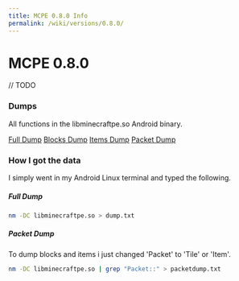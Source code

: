```yaml
---
title: MCPE 0.8.0 Info
permalink: /wiki/versions/0.8.0/
---
```

# MCPE 0.8.0
// TODO

### Dumps
All functions in the libminecraftpe.so Android binary.

[Full Dump](dumps/dump.txt)
[Blocks Dump](dumps/blockdump.txt)
[Items Dump](dumps/itemdump.txt)
[Packet Dump](dumps/packetdump.txt)

### How I got the data
I simply went in my Android Linux terminal and typed the following.

##### Full Dump

```bash
nm -DC libminecraftpe.so > dump.txt
```

##### Packet Dump
To dump blocks and items i just changed 'Packet' to 'Tile' or 'Item'.

```bash
nm -DC libminecraftpe.so | grep "Packet::" > packetdump.txt
```
